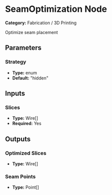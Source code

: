 
# SeamOptimization Node

**Category:** Fabrication / 3D Printing

Optimize seam placement

## Parameters


### Strategy
- **Type:** enum
- **Default:** "hidden"





## Inputs


### Slices
- **Type:** Wire[]
- **Required:** Yes



## Outputs


### Optimized Slices
- **Type:** Wire[]



### Seam Points
- **Type:** Point[]




